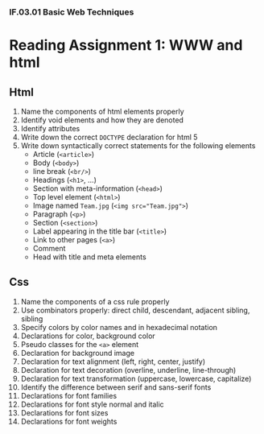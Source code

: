 ### IF.03.01 Basic Web Techniques
# Reading Assignment 1: WWW and html

## Html
1. Name the components of html elements properly
2. Identify void elements and how they are denoted
3. Identify attributes
4. Write down the correct ``DOCTYPE`` declaration for html 5
4. Write down syntactically correct statements for the following elements
   - Article (``<article>``)
   - Body (``<body>``)
   - line break (``<br/>``)
   - Headings (``<h1>``, ...)
   - Section with meta-information (``<head>``)
   - Top level element (``<html>``)
   - Image named ``Team.jpg`` (``<img src="Team.jpg">``)
   - Paragraph (``<p>``)
   - Section (``<section>``)
   - Label appearing in the title bar (``<title>``)
   - Link to other pages (``<a>``)
   - Comment
   - Head with title and meta elements

## Css
1. Name the components of a css rule properly
2. Use combinators properly: direct child, descendant, adjacent sibling, sibling
3. Specify colors by color names and in hexadecimal notation
4. Declarations for color, background color
5. Pseudo classes for the ``<a>`` element
6. Declaration for background image
7. Declaration for text alignment (left, right, center, justify)
8. Declaration for text decoration (overline, underline, line-through)
9. Declaration for text transformation (uppercase, lowercase, capitalize)
9. Identify the difference between serif and sans-serif fonts
10. Declarations for font families
11. Declarations for font style normal and italic
12. Declarations for font sizes
13. Declarations for font weights
